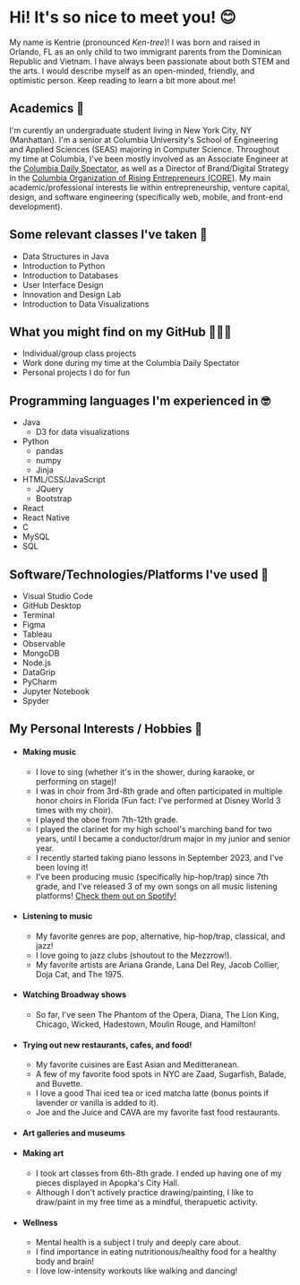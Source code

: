 # Hi! It's so nice to meet you! 😊

My name is Kentrie (pronounced *Ken-tree*)! I was born and raised in Orlando, FL as an only child to two immigrant parents from the Dominican Republic and Vietnam. I have always been passionate about both STEM and the arts. I would describe myself as an open-minded, friendly, and optimistic person. Keep reading to learn a bit more about me!

## Academics 🎒
I'm curently an undergraduate student living in New York City, NY (Manhattan). I'm a senior at Columbia University's School of Engineering and Applied Sciences (SEAS) majoring in Computer Science. Throughout my time at Columbia, I've been mostly involved as an Associate Engineer at the [Columbia Daily Spectator](https://www.columbiaspectator.com/ 'Link to Columbia Daily Spectator website'), as well as a Director of Brand/Digital Strategy in the [Columbia Organization of Rising Entrepreneurs (CORE)](https://www.coreatcu.com/ 'CORE website link'). My main academic/professional interests lie within entrepreneurship, venture capital, design, and software engineering (specifically web, mobile, and front-end development).

## Some relevant classes I've taken 📓
- Data Structures in Java
- Introduction to Python
- Introduction to Databases
- User Interface Design
- Innovation and Design Lab
- Introduction to Data Visualizations

## What you might find on my GitHub 👩🏻‍💻
- Individual/group class projects
- Work done during my time at the Columbia Daily Spectator
- Personal projects I do for fun

## Programming languages I'm experienced in 🤓
- Java
  - D3 for data visualizations
- Python
  - pandas
  - numpy
  - Jinja
- HTML/CSS/JavaScript
  - JQuery
  - Bootstrap
- React
- React Native
- C
- MySQL
- SQL

## Software/Technologies/Platforms I've used 👾
- Visual Studio Code
- GitHub Desktop
- Terminal
- Figma
- Tableau
- Observable
- MongoDB
- Node.js
- DataGrip
- PyCharm
- Jupyter Notebook
- Spyder

## My Personal Interests / Hobbies 🎨
- #### Making music
  - I love to sing (whether it's in the shower, during karaoke, or performing on stage)!
  - I was in choir from 3rd-8th grade and often participated in multiple honor choirs in Florida (Fun fact: I've performed at Disney World 3 times with my choir).
  - I played the oboe from 7th-12th grade.
  - I played the clarinet for my high school's marching band for two years, until I became a conductor/drum major in my junior and senior year.
  - I recently started taking piano lessons in September 2023, and I've been loving it!
  - I've been producing music (specifically hip-hop/trap) since 7th grade, and I've released 3 of my own songs on all music listening platforms! [Check them out on Spotify!](https://open.spotify.com/artist/0a1v2XySjr44ynAIaW4W1d?si=i19T0lyLTAu_wEAl-31JEw 'Spotify link')
- #### Listening to music
  - My favorite genres are pop, alternative, hip-hop/trap, classical, and jazz!
  - I love going to jazz clubs (shoutout to the Mezzrow!).
  - My favorite artists are Ariana Grande, Lana Del Rey, Jacob Collier, Doja Cat, and The 1975.
- #### Watching Broadway shows
  - So far, I've seen The Phantom of the Opera, Diana, The Lion King, Chicago, Wicked, Hadestown, Moulin Rouge, and Hamilton!
- #### Trying out new restaurants, cafes, and food!
  - My favorite cuisines are East Asian and Meditteranean.
  - A few of my favorite food spots in NYC are Zaad, Sugarfish, Balade, and Buvette.
  - I love a good Thai iced tea or iced matcha latte (bonus points if lavender or vanilla is added to it).
  - Joe and the Juice and CAVA are my favorite fast food restaurants.
- #### Art galleries and museums
- #### Making art
  - I took art classes from 6th-8th grade. I ended up having one of my pieces displayed in Apopka's City Hall.
  - Although I don't actively practice drawing/painting, I like to draw/paint in my free time as a mindful, therapuetic activity.
 - #### Wellness
   - Mental health is a subject I truly and deeply care about.
   - I find importance in eating nutritionous/healthy food for a healthy body and brain!
   - I love low-intensity workouts like walking and dancing!
